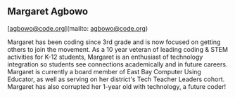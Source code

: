 ## Margaret Agbowo

[agbowo@code.org](mailto: agbowo@code.org)

Margaret has been coding since 3rd grade and is now focused on getting others to join the movement. As a 10 year veteran of leading coding & STEM activities for K-12 students, Margaret is an enthusiast of technology integration so students see connections academically and in future careers. Margaret is currently a board member of East Bay Computer Using Educator, as well as serving on her district's Tech Teacher Leaders cohort. Margaret has also corrupted her 1-year old with technology, a future coder!